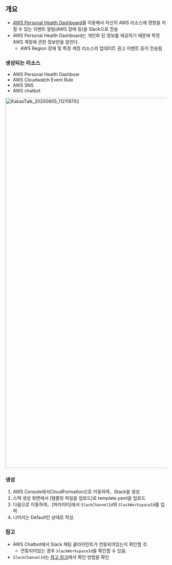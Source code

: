 ## 개요
- [AWS Personal Health Dashboard](https://aws.amazon.com/ko/premiumsupport/technology/personal-health-dashboard/)를 이용해서 자신의 AWS 리소스에 영향을 끼칠 수 있는 이벤트 알림(AWS 장애 등)을 Slack으로 전송
- AWS Personal Health Dashboard는 개인화 된 정보를 제공하기 때문에 특정 AWS 계정에 관한 정보만을 알린다.
    - AWS Region 장애 및 특정 계정 리소스의 업데이트 권고 이벤트 등이 전송됨

### 생성되는 리소스
- AWS Personal Health Dashboar
- AWS Cloudwatch Event Rule
- AWS SNS
- AWS chatbot

<img width="1153" alt="KakaoTalk_20200905_112119702" src="https://user-images.githubusercontent.com/19552819/92296229-5123dd00-ef6d-11ea-80a8-44f2dbd34132.png">

### 생성

1. AWS Console에서CloudFormation으로 이동하여、Stack을 생성
2. 스택 생성 화면에서 [템플릿 파일을 업로드]로 template.yaml을 업로드
3. 다음으로 이동하여、[파라미터]에서 `SlackChannelId`와 `SlackWorkspaceId`를 입력
4. 나머지는 Default인 상태로 작성.

### 참고
- AWS Chatbot에서 Slack 채팅 클라이언트가 연동되어있는지 확인할 것.
    - 연동되어있는 경우 `SlackWorkspaceId`을 확인할 수 있음.
- `SlackChannelId`는 [참고 링크](https://www.wikihow.com/Find-a-Channel-ID-on-Slack-on-PC-or-Mac)에서 확인 방법을 확인


